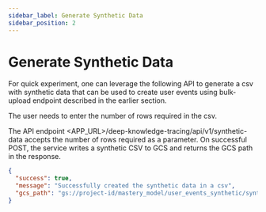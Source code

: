 ```yaml
---
sidebar_label: Generate Synthetic Data
sidebar_position: 2
---
```


# Generate Synthetic Data

For quick experiment, one can leverage the following API to generate a csv with synthetic data that can be used to create user events using bulk-upload endpoint described in the earlier section.

The user needs to enter the number of rows required in the csv.

The API endpoint <APP_URL>/deep-knowledge-tracing/api/v1/synthetic-data accepts the number of rows required as a parameter. On successful POST, the service writes a synthetic CSV to GCS and returns the GCS path in the response.

```json
{
  "success": true,
  "message": "Successfully created the synthetic data in a csv",
  "gcs_path": "gs://project-id/mastery_model/user_events_synthetic/synthetic_events1673005223.csv"
}
```
